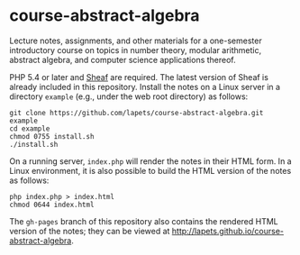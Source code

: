 # course-abstract-algebra

Lecture notes, assignments, and other materials for a one-semester introductory course on topics in number theory, modular arithmetic, abstract algebra, and computer science applications thereof.

PHP 5.4 or later and [Sheaf](http://sheaf.io) are required. The latest version of Sheaf is already included in this repository. Install the notes on a Linux server in a directory `example` (e.g., under the web root directory) as follows:

    git clone https://github.com/lapets/course-abstract-algebra.git example
    cd example
    chmod 0755 install.sh
    ./install.sh

On a running server, `index.php` will render the notes in their HTML form. In a Linux environment, it is also possible to build the HTML version of the notes as follows:

    php index.php > index.html
    chmod 0644 index.html

The `gh-pages` branch of this repository also contains the rendered HTML version of the notes; they can be viewed at http://lapets.github.io/course-abstract-algebra.
